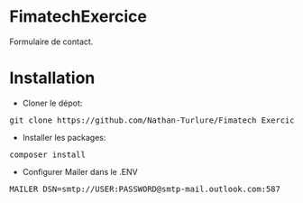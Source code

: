 # FimatechExercice

Formulaire de contact.


<h1> Installation </h1>

- Cloner le dépot:
<pre>git clone https://github.com/Nathan-Turlure/Fimatech_Exercice.git</pre>

- Installer les packages:
<pre>composer install</pre>

- Configurer Mailer dans le .ENV
<pre>MAILER_DSN=smtp://USER:PASSWORD@smtp-mail.outlook.com:587</pre>
